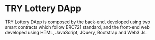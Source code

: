# TRY Lottery DApp

TRY Lottery DApp is composed by the back-end, developed using two smart contracts which follow ERC721 standard, and the front-end web developed using HTML, JavaScript, JQuery, Bootstrap and Web3.Js.
